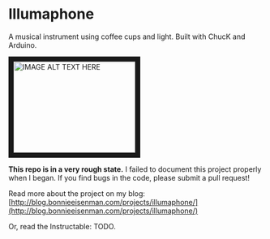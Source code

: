 # Illumaphone
A musical instrument using coffee cups and light. Built with ChucK and Arduino.

<a href="http://www.youtube.com/watch?feature=player_embedded&v=LAt_svdEDRU
" target="_blank"><img src="http://img.youtube.com/vi/LAt_svdEDRU/0.jpg" 
alt="IMAGE ALT TEXT HERE" width="240" height="180" border="10" /></a>

**This repo is in a very rough state.** I failed to document this project properly when I began. If you find bugs in the code, please submit a pull request!

Read more about the project on my blog: [http://blog.bonnieeisenman.com/projects/illumaphone/](http://blog.bonnieeisenman.com/projects/illumaphone/)

Or, read the Instructable: TODO.
